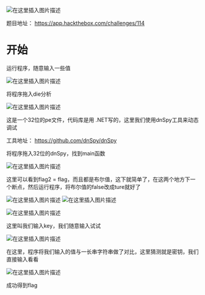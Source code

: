 ﻿![在这里插入图片描述](https://img-blog.csdnimg.cn/e0c089402b354c7baf388bde4b47c92e.png)

题目地址：
https://app.hackthebox.com/challenges/114


# 开始

运行程序，随意输入一些值

![在这里插入图片描述](https://img-blog.csdnimg.cn/286fffb8a0804f6383eeb626adacf82f.png)


将程序拖入die分析

![在这里插入图片描述](https://img-blog.csdnimg.cn/3838aba3477e4918aaf61421ce7198c8.png)

这是一个32位的pe文件，代码库是用 .NET写的，这里我们使用dnSpy工具来动态调试

工具地址：
https://github.com/dnSpy/dnSpy


将程序拖入32位的dnSpy，找到main函数

![在这里插入图片描述](https://img-blog.csdnimg.cn/48cf007b7c8340fd97ab7074299522c3.png)

这里可以看到flag2 = flag，而且都是布尔值，这下就简单了，在这两个地方下一个断点，然后运行程序，将布尔值的false改成ture就好了

![在这里插入图片描述](https://img-blog.csdnimg.cn/4a4f7bade7354eb889ba3f6a60a2ac12.png)
![在这里插入图片描述](https://img-blog.csdnimg.cn/ef9d2245d1ef408d875db847cb65c081.png)

![在这里插入图片描述](https://img-blog.csdnimg.cn/e426ff34592b40c79ff8801b49a5ac9c.png)

这里叫我们输入key，我们随意输入试试

![在这里插入图片描述](https://img-blog.csdnimg.cn/64100efa03764182b63c47fe10ecb1eb.png)

在这里，程序将我们输入的值与一长串字符串做了对比，这里猜测就是密钥，我们直接输入看看

![在这里插入图片描述](https://img-blog.csdnimg.cn/6f2be155586e4dab8e9bb87b5ddfb9d9.png)

成功得到flag
